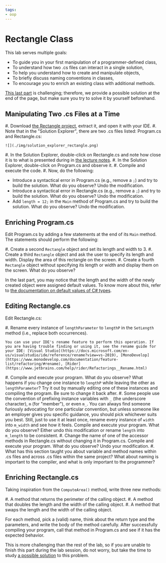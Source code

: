 ```yaml
---
tags:
- oop
---
```


#  Rectangle Class

This lab serves multiple goals:

- To guide you in your first manipulation of a programmer-defined class,
- To understand how two .cs files can interact in a single solution,
- To help you understand how to create and manipulate objects,
- To briefly discuss naming conventions in classes,
- To encourage you to enrich an existing class with additional methods.

[This last part](#enriching-rectanglecs) is challenging; therefore, we provide a possible solution at the end of the page, but make sure you try to solve it by yourself beforehand.

## Manipulating Two .cs Files at a Time

#. Download [the Rectangle project](./code/projects/Rectangle.zip), extract it, and open it with your IDE.
#. Note that in the "Solution Explorer", there are two .cs files listed: Program.cs and Rectangle.cs:

    ![](./img/solution_explorer_rectangle.png)

#. In the Solution Explorer, double-click on Rectangle.cs and note how close it is to what is presented during in [the lecture notes](https://princomp.github.io/book.html#writing-our-first-class).
#. In the Solution Explorer, double-click on Program.cs and observe it.
#. Compile and execute the code.
#. Now, do the following:
  - Introduce a syntactical error in Program.cs (e.g., remove a `;`) and try to build the solution. What do you observe? Undo the modification.
  - Introduce a syntactical error in Rectangle.cs (e.g., remove a `;`) and try to build the solution. What do you observe?  Undo the modification.
  - Add `length = 12;` in the `Main` method of Program.cs and try to build the solution. What do you observe? Undo the modification.

## Enriching Program.cs

Edit Program.cs by adding a few statements at the end of its `Main` method. The statements should perform the following:

#. Create a second `Rectangle` object and set its length and width to 3.
#. Create a third `Rectangle` object and ask the user to specify its length and width. Display the area of this rectangle on the screen.
#. Create a fourth `Rectangle` object without specifying its length or width and display them on the screen. What do you observe?

In the last part, you may notice that the length and the width of the newly created object were assigned default values.
To know more about this, refer to [the documentation on default values of C# types](https://docs.microsoft.com/en-us/dotnet/csharp/language-reference/keywords/default-values-table).

## Editing Rectangle.cs

Edit Rectangle.cs:

#. Rename every instance of `lengthParameter` to `lengthP` in the `SetLength` method (i.e., replace both occurrences). 

    You can use your IDE's rename feature to perform this operation. If you are having trouble finding or using it, see the rename guide for your IDE: [Visual Studio](https://docs.microsoft.com/en-us/visualstudio/ide/reference/rename?view=vs-2019), [MonoDevelop](https://www.monodevelop.com/documentation/feature-list/refactoring/#rename), [Rider](https://www.jetbrains.com/help/rider/Refactorings__Rename.html)
    
#. Compile and execute your program. What do you observe? What happens if you change one instance to `lengthP` while leaving the other as `lengthParameter`?  Try it out by manually editing one of these instances and compiling the program.  Be sure to change it back after.
#. Some people use the convention of prefixing instance variables with `_` (the underscore character), `m` (for "member"), or even `m_`.
You can always find someone furiously advocating for one particular convention, but unless someone like an employer gives you specific guidance, you should pick whichever suits you best.
Still, just to use it at least once, rename every instance of `width` into `m_width` and see how it feels. Compile and execute your program. What do you observe?
Either undo this modification or rename `length` into `m_length` to be consistent. 
#. Change the name of one of the accessor methods in Rectangle.cs without changing it in Program.cs. Compile and execute your program. What do you observe? Undo your modification.
#. What has this section taught you about variable and method names within .cs files and across .cs files within the same project?  What about naming is important to the compiler, and what is only important to the programmer?

<!--
You can find a good summary of the pro and cons underscore Vs this
https://stackoverflow.com/a/17937309/
-->


## Enriching Rectangle.cs

Taking inspiration from the `ComputeArea()` method, write three new methods:

#. A method that returns the perimeter of the calling object.
#. A method that doubles the length and the width of the calling object.
#. A method that swaps the length and the width of the calling object.

For each method, pick a (valid) name, think about the return type and the parameters, and write the body of the method carefully.
After successfully compiling your program, call that method in Program.cs and see if it has the expected behavior.

This is more challenging than the rest of the lab, so if you are unable to finish this part during the lab session, do not worry, but take the time to study [a possible solution](./code/projects/Enriched_Rectangle.zip) to this problem.
